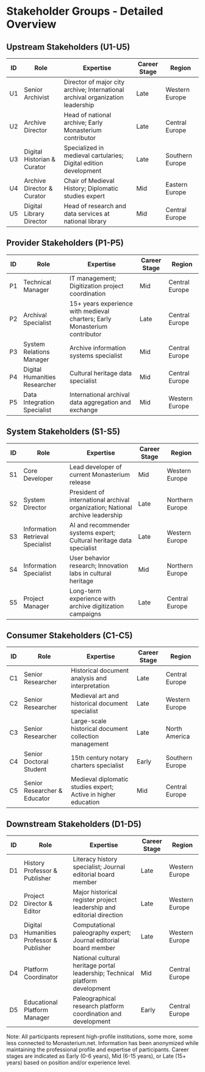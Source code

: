 # Stakeholder Groups - Detailed Overview

## Upstream Stakeholders (U1-U5)
| ID | Role | Expertise | Career Stage | Region |
|----|------|-----------|--------------|--------|
| U1 | Senior Archivist | Director of major city archive; International archival organization leadership | Late | Western Europe |
| U2 | Archive Director | Head of national archive; Early Monasterium contributor | Late | Central Europe |
| U3 | Digital Historian & Curator | Specialized in medieval cartularies; Digital edition development | Late | Southern Europe |
| U4 | Archive Director & Curator | Chair of Medieval History; Diplomatic studies expert | Mid | Eastern Europe |
| U5 | Digital Library Director | Head of research and data services at national library | Mid | Central Europe |

## Provider Stakeholders (P1-P5)
| ID | Role | Expertise | Career Stage | Region |
|----|------|-----------|--------------|--------|
| P1 | Technical Manager | IT management; Digitization project coordination | Mid | Central Europe |
| P2 | Archival Specialist | 15+ years experience with medieval charters; Early Monasterium contributor | Late | Central Europe |
| P3 | System Relations Manager | Archive information systems specialist | Mid | Central Europe |
| P4 | Digital Humanities Researcher | Cultural heritage data specialist | Mid | Central Europe |
| P5 | Data Integration Specialist | International archival data aggregation and exchange | Mid | Western Europe |

## System Stakeholders (S1-S5)
| ID | Role | Expertise | Career Stage | Region |
|----|------|-----------|--------------|--------|
| S1 | Core Developer | Lead developer of current Monasterium release | Mid | Western Europe |
| S2 | System Director | President of international archival organization; National archive leadership | Late | Northern Europe |
| S3 | Information Retrieval Specialist | AI and recommender systems expert; Cultural heritage data specialist | Late | Western Europe |
| S4 | Information Specialist | User behavior research; Innovation labs in cultural heritage | Mid | Northern Europe |
| S5 | Project Manager | Long-term experience with archive digitization campaigns | Late | Central Europe |

## Consumer Stakeholders (C1-C5)
| ID | Role | Expertise | Career Stage | Region |
|----|------|-----------|--------------|--------|
| C1 | Senior Researcher | Historical document analysis and interpretation | Late | Central Europe |
| C2 | Senior Researcher | Medieval art and historical document specialist | Late | Western Europe |
| C3 | Senior Researcher | Large-scale historical document collection management | Late | North America |
| C4 | Senior Doctoral Student | 15th century notary charters specialist | Early | Southern Europe |
| C5 | Senior Researcher & Educator | Medieval diplomatic studies expert; Active in higher education | Mid | Central Europe |

## Downstream Stakeholders (D1-D5)
| ID | Role | Expertise | Career Stage | Region |
|----|------|-----------|--------------|--------|
| D1 | History Professor & Publisher | Literacy history specialist; Journal editorial board member | Late | Western Europe |
| D2 | Project Director & Editor | Major historical register project leadership and editorial direction | Late | Western Europe |
| D3 | Digital Humanities Professor & Publisher | Computational paleography expert; Journal editorial board member | Late | Western Europe |
| D4 | Platform Coordinator | National cultural heritage portal leadership; Technical platform development | Mid | Central Europe |
| D5 | Educational Platform Manager | Paleographical research platform coordination and development | Early | Central Europe |

Note: All participants represent high-profile institutions, some more, some less connected to Monasterium.net. Information has been anonymized while maintaining the professional profile and expertise of participants. Career stages are indicated as Early (0-6 years), Mid (6-15 years), or Late (15+ years) based on position and/or experience level. 
